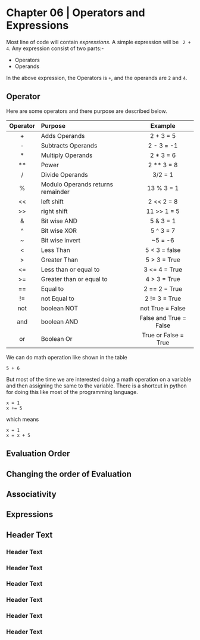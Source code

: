 # Chapter 06 | Operators and Expressions #

Most line of code will contain *expressions.* A simple expression will be ` 2 + 4`. Any expression consist of two parts:-

* Operators 
* Operands

In the above expression, the Operators is `+`, and the operands are `2` and `4`.

## Operator ##

Here are some operators and there purpose are described below.

| Operator |              Purpose              |        Example         |
| :------: | :-------------------------------- | :--------------------: |
|    +     | Adds Operands                     |       2 + 3  = 5       |
|    -     | Subtracts Operands                |       2 - 3 = -1       |
|    *     | Multiply Operands                 |       2 * 3 = 6        |
|    **    | Power                             |       2 ** 3 = 8       |
|    /     | Divide Operands                   |        3/2 = 1         |
|    %     | Modulo Operands returns remainder |       13 % 3 = 1       |
|    <<    | left shift                        |       2 << 2 = 8       |
|    >>    | right shift                       |      11 >> 1 = 5       |
|    &     | Bit wise AND                      |       5 & 3 = 1        |
|    ^     | Bit wise XOR                      |       5 ^ 3 = 7        |
|    ~     | Bit wise invert                   |        ~5 = -6         |
|    <     | Less Than                         |     5 < 3 = false      |
|    >     | Greater Than                      |     5 > 3  = True      |
|    <=    | Less than or equal to             |     3 <= 4 = True      |
|    >=    | Greater than or equal to          |      4 > 3 = True      |
|    ==    | Equal to                          |     2 == 2 = True      |
|    !=    | not Equal to                      |     2 != 3 = True      |
|   not    | boolean NOT                       |    not True = False    |
|   and    | boolean AND                       | False and True = False |
|    or    | Boolean Or                        |  True or False = True  |


We can do math operation like shown in the table

````
5 + 6
````

But most of the time we are interested doing a math operation on a variable and then assigning the same to the variable. There is a shortcut in python for doing this like most of the programming language.

````
x = 1
x += 5
````

which means

````
x = 1
x = x + 5
````

## Evaluation Order ##
## Changing the order of Evaluation ##
## Associativity ##
## Expressions ##

## Header Text ##

### Header Text ###

### Header Text ###
### Header Text ###
### Header Text ###
### Header Text ###
### Header Text ###










